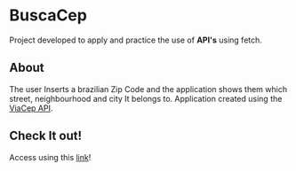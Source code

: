 # BuscaCep
Project developed to apply and practice the use of **API's** using fetch.

## About
The user Inserts a brazilian Zip Code and the application shows them which street, neighbourhood and city It belongs to.
Application created using the [ViaCep API](https://viacep.com.br/).

## Check It out!

Access using this [link](https://bernardocastro.github.io/BuscaCep/)!
